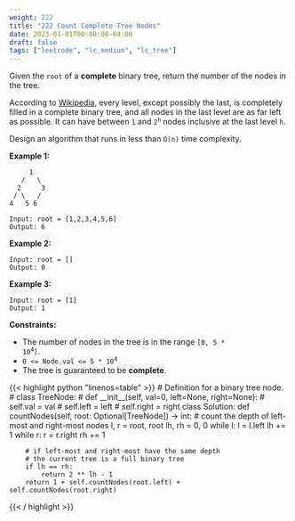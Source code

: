 ```yaml
---
weight: 222
title: "222 Count Complete Tree Nodes"
date: 2023-01-01T00:00:00-04:00
draft: false
tags: ["leetcode", "lc_medium", "lc_tree"]
---
```


Given the `root` of a **complete** binary tree, return the number of the nodes in the tree.

According to [Wikipedia](http://en.wikipedia.org/wiki/Binary_tree#Types_of_binary_trees), every level, except possibly the last, is completely filled in a complete binary tree, and all nodes in the last level are as far left as possible. It can have between `1` and <code>2<sup>h</sup></code> nodes inclusive at the last level `h`.

Design an algorithm that runs in less than `O(n)` time complexity.

**Example 1:**
```
     1
   /   \
  2     3
 / \   /
4   5 6

Input: root = [1,2,3,4,5,6]
Output: 6
```
**Example 2:**
```
Input: root = []
Output: 0
```
**Example 3:**
```
Input: root = [1]
Output: 1
```

**Constraints:**
- The number of nodes in the tree is in the range <code>[0, 5 * 10<sup>4</sup>]</code>.
- <code>0 <= Node.val <= 5 * 10<sup>4</sup></code>
- The tree is guaranteed to be **complete**.

<div class="tabs"></div>
<div class="tab-content">
<div id="python" class="lang">
{{< highlight python "linenos=table" >}}
# Definition for a binary tree node.
# class TreeNode:
#     def __init__(self, val=0, left=None, right=None):
#         self.val = val
#         self.left = left
#         self.right = right
class Solution:
    def countNodes(self, root: Optional[TreeNode]) -> int:
        # count the depth of left-most and right-most nodes
        l, r = root, root
        lh, rh = 0, 0
        while l:
            l = l.left
            lh += 1
        while r:
            r = r.right
            rh += 1

        # if left-most and right-most have the same depth
        # the current tree is a full binary tree
        if lh == rh:
            return 2 ** lh - 1
        return 1 + self.countNodes(root.left) + self.countNodes(root.right)

{{< / highlight >}}
</div>
</div>
